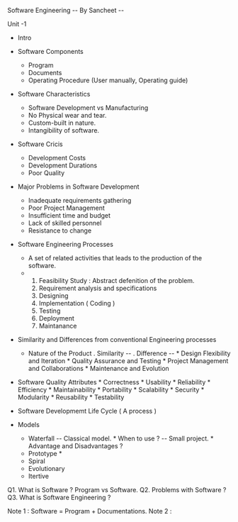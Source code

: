 Software Engineering -- By Sancheet -- 

Unit -1 

* Intro
* Software Components
     * Program
     * Documents
     * Operating Procedure (User manually, Operating guide)
       
* Software Characteristics
     * Software Development vs Manufacturing
     * No Physical wear and tear.
     * Custom-built in nature.
     * Intangibility of software.
       
* Software Cricis
     * Development Costs
     * Development Durations
     * Poor Quality
 
* Major Problems in Software Development
     * Inadequate requirements gathering
     * Poor Project Management
     * Insufficient time and budget
     * Lack of skilled personnel
     * Resistance to change
 
* Software Engineering Processes
     * A set of related activities that leads to the production of the software.
     * 1. Feasibility Study : Abstract defenition of the problem.
       2. Requirement analysis and specifications
       3. Designing
       4. Implementation ( Coding )
       5. Testing
       6. Deployment
       7. Maintanance
  
* Similarity and Differences from conventional Engineering processes
     * Nature of the Product
          . Similarity -- 
          . Difference --
      * Design Flexibility and Iteration
      * Quality Assurance and Testing
      * Project Management and Collaborations
      * Maintenance and Evolution
    
* Software Quality Attributes
        * Correctness 
        * Usability
        * Reliability
        * Efficiency
        * Maintainability
        * Portability
        * Scalability
        * Security
        * Modularity
        * Reusability
        * Testability
  
* Software Developmemt Life Cycle ( A process )
* Models
    * Waterfall -- Classical model.
          * When to use ? -- Small project.
          * Advantage and Disadvantages ?
    * Prototype
          * 
    * Spiral
    * Evolutionary
    * Itertive
 
Q1. What is Software ? Program vs Software.
Q2. Problems with Software ?
Q3. What is Software Engineering ?


Note 1 : Software = Program + Documentations.
Note 2 : 

